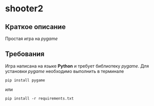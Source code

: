 # shooter2
## Краткое описание
Простая игра на *pygame*

## Требования
Игра написана на языке **Python** и требует библиотеку *pygame*. Для установки *pygame* необходимо  выполнить в терминале
```
pip install pygame
```
или
```
pip install -r requirements.txt
```
